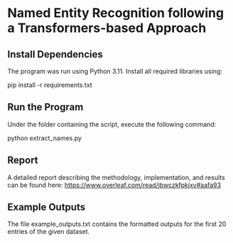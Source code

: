 # Named Entity Recognition following a Transformers-based Approach

## Install Dependencies

The program was run using Python 3.11. Install all required libraries using:

pip install -r requirements.txt

## Run the Program

Under the folder containing the script, execute the following command:

python extract_names.py

## Report

A detailed report describing the methodology, implementation, and results can be found here: https://www.overleaf.com/read/jbwczkfpkjxv#aafa93

## Example Outputs

The file example_outputs.txt contains the formatted outputs for the first 20 entries of the given dataset.
